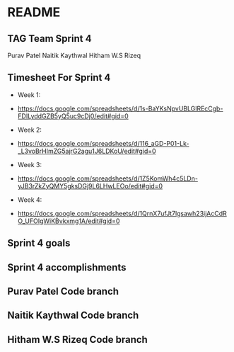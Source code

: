 # README

## TAG Team Sprint 4
Purav Patel
Naitik Kaythwal
Hitham W.S Rizeq

## Timesheet For Sprint 4
* Week 1:
* https://docs.google.com/spreadsheets/d/1s-BaYKsNpvUBLGlREcCgb-FDILyddGZB5yQ5uc9cDj0/edit#gid=0

* Week 2:
* https://docs.google.com/spreadsheets/d/116_aGD-P01-Lk-_L3voBrHImZG5ajrG2agu1J6LDKoU/edit#gid=0

* Week 3:
* https://docs.google.com/spreadsheets/d/1Z5KomWh4c5LDn-yJB3rZkZyQMY5gksDGj9L6LHwLEOo/edit#gid=0

* Week 4:
* https://docs.google.com/spreadsheets/d/1QrnX7ufJt7lgsawh23ijAcCdRO_UFOIgWiKBvkxmg1A/edit#gid=0


## Sprint 4 goals


## Sprint 4 accomplishments


## Purav Patel Code branch


## Naitik Kaythwal Code branch


## Hitham W.S Rizeq Code branch

  
